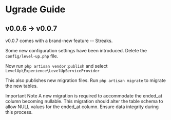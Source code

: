 # Ugrade Guide

## v0.0.6 -> v0.0.7

v0.0.7 comes with a brand-new feature -- Streaks.

Some new configuration settings have been introduced. Delete the `config/level-up.php` file.

Now run `php artisan vendor:publish` and select `LevelUp\Experience\LevelUpServiceProvider`

This also publishes new migration files. Run `php artisan migrate` to migrate the new tables.

Important Note
A new migration is required to accommodate the ended_at column becoming nullable. This migration should alter the table schema to allow NULL values for the ended_at column. Ensure data integrity during this process.
